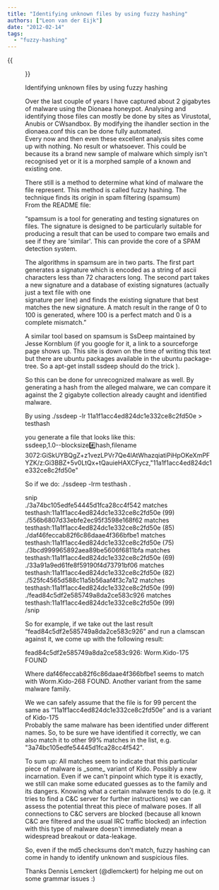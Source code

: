 ```yaml
---
title: "Identifying unknown files by using fuzzy hashing"
authors: ["Leon van der Eijk"]
date: "2012-02-14"
tags: 
  - "fuzzy-hashing"
---
```

{{<figure src="images/banner.png" alt="Banner" width="50%">}}

Identifying unknown files by using fuzzy hashing  
  
Over the last couple of years I have captured about 2 gigabytes of malware using the Dionaea honeypot. Analysing and identifying those files can mostly be done by sites as Virustotal, Anubis or CWsandbox. By modifying the ihandler section in the dionaea.conf this can be done fully automated.  
Every now and then even these excellent analysis sites come up with nothing. No result or whatsoever. This could be because its a brand new sample of malware which simply isn't recognised yet or it is a morphed sample of a known and existing one.  
  
There still is a method to determine what kind of malware the file represent. This method is called fuzzy hashing. The technique finds its origin in spam filtering (spamsum)  
From the README file:  
  
“spamsum is a tool for generating and testing signatures on files. The signature is designed to be particularly suitable for producing a result that can be used to compare two emails and see if they are 'similar'. This can provide the core of a SPAM detection system.  
  
The algorithms in spamsum are in two parts. The first part generates a signature which is encoded as a string of ascii characters less than 72 characters long. The second part takes a new signature and a database of existing signatures (actually just a text file with one  
signature per line) and finds the existing signature that best matches the new signature. A match result in the range of 0 to 100 is generated, where 100 is a perfect match and 0 is a complete mismatch.”  
  
A similar tool based on spamsum is SsDeep maintained by Jesse Kornblum (if you google for it, a link to a sourceforge page shows up. This site is down on the time of writing this text but there are ubuntu packages available in the ubuntu package-tree. So a apt-get install ssdeep should do the trick ).  
  
So this can be done for unrecognized malware as well. By generating a hash from the alleged malware, we can compare it against the 2 gigabyte collection already caught and identified malware.  
  
By using ./ssdeep -lr 11a1f1acc4ed824dc1e332ce8c2fd50e > testhash  
  
you generate a file that looks like this:  
ssdeep,1.0--blocksize:hash:hash,filename  
3072:GiSkUYBQgZ+z1vezLPVr7Qe4lAtWhazqiatiPiHpOKeXmPFYZK/z:Gi3BBZ+5v0LtQx+tQauieHAXCFycz,"11a1f1acc4ed824dc1e332ce8c2fd50e"  
  
So if we do: ./ssdeep -lrm testhash .  
  
snip  
./3a74bc105edfe54445d1fca28cc4f542 matches testhash:11a1f1acc4ed824dc1e332ce8c2fd50e (99)  
./556b6807d33ebfe2ec95f3598e168f62 matches testhash:11a1f1acc4ed824dc1e332ce8c2fd50e (85)  
./daf46feccab82f6c86daae4f366bfbe1 matches testhash:11a1f1acc4ed824dc1e332ce8c2fd50e (75)  
./3bcd999965892aea89be5606f6811bfa matches testhash:11a1f1acc4ed824dc1e332ce8c2fd50e (69)  
./33a91a9ed61fe8f59190f4d73791bf06 matches testhash:11a1f1acc4ed824dc1e332ce8c2fd50e (82)  
./525fc4565d588c11a5b56aaf4f3c7a12 matches testhash:11a1f1acc4ed824dc1e332ce8c2fd50e (99)  
./fead84c5df2e585749a8da2ce583c926 matches testhash:11a1f1acc4ed824dc1e332ce8c2fd50e (99)  
/snip  
  
So for example, if we take out the last result “fead84c5df2e585749a8da2ce583c926” and run a clamscan against it, we come up with the following result:  
  
fead84c5df2e585749a8da2ce583c926: Worm.Kido-175 FOUND  
  
Where daf46feccab82f6c86daae4f366bfbe1 seems to match with Worm.Kido-268 FOUND. Another variant from the same malware family.  
  
We we can safely assume that the file is for 99 percent the same as “11a1f1acc4ed824dc1e332ce8c2fd50e” and is a variant of Kido-175  
Probably the same malware has been identified under different names. So, to be sure we have identified it correctly, we can also match it to other 99% matches in the list, e.g. "3a74bc105edfe54445d1fca28cc4f542".  
  
To sum up: All matches seem to indicate that this particular piece of malware is \_some\_ variant of Kido. Possibly a new incarnation. Even if we can't pinpoint which type it is exactly, we still can make some educated guesses as to the family and its dangers. Knowing what a certain malware tends to do (e.g. it tries to find a C&C server for further instructions) we can assess the potential threat this piece of malware poses. If all connections to C&C servers are blocked (because all known C&C are filtered and the usual IRC traffic blocked) an infection with this type of malware doesn't immediately mean a widespread breakout or data-leakage.  
  
So, even if the md5 checksums don't match, fuzzy hashing can come in handy to identify unknown and suspicious files.  
  
Thanks Dennis Lemckert (@dlemckert) for helping me out on some grammar issues :)
